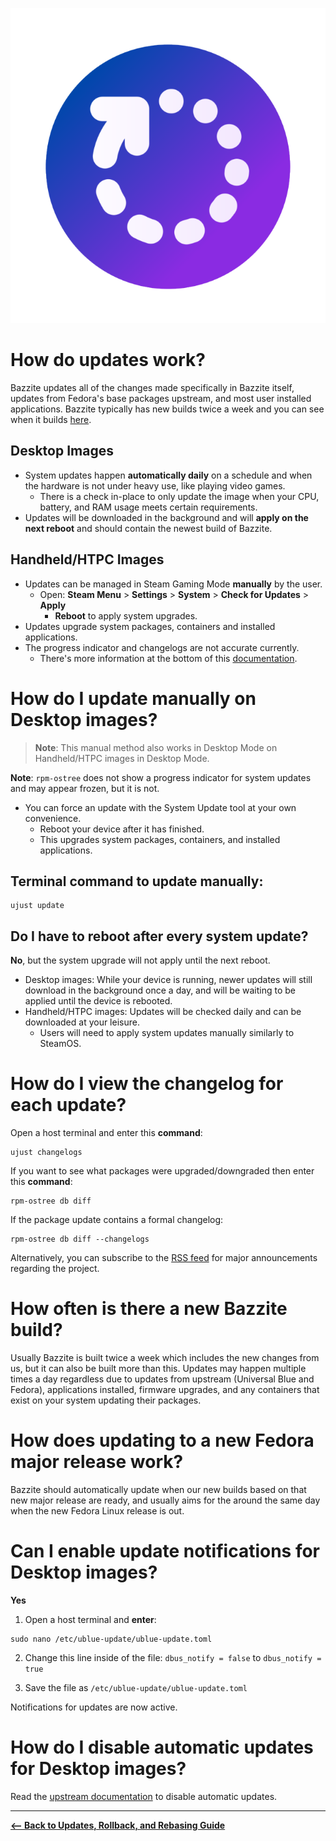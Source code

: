 <!-- ANCHOR: METADATA -->
<!--{"url_discourse": "https://universal-blue.discourse.group/docs?topic=2637", "fetched_at": "2024-09-03 16:43:13.297624+00:00"}-->
<!-- ANCHOR_END: METADATA -->

![System Updates|200x200, 100%](../../img/900Soi9NRhZcHEOCqi0aRGpG9De.png)

# How do updates work?

Bazzite updates all of the changes made specifically in Bazzite itself, updates from Fedora's base packages upstream, and most user installed applications.  Bazzite typically has new builds twice a week and you can see when it builds [here](https://github.com/ublue-os/bazzite/actions/workflows/build.yml?query=branch%3Amain).

## Desktop Images

- System updates happen **automatically daily** on a schedule and when the hardware is not under heavy use, like playing video games.
  - There is a check in-place to only update the image when your CPU, battery, and RAM usage meets certain requirements.
- Updates will be downloaded in the background and will **apply on the next reboot** and should contain the newest build of Bazzite.

## Handheld/HTPC Images

- Updates can be managed in Steam Gaming Mode **manually** by the user.
   - Open: **Steam Menu** > **Settings** > **System** > **Check for Updates** > **Apply**
       - **Reboot** to apply system upgrades.
- Updates upgrade system packages, containers and installed applications.
- The progress indicator and changelogs are not accurate currently.
  - There's more information at the bottom of this [documentation](https://universal-blue.discourse.group/docs?topic=37).

# How do I update manually on Desktop images?

>**Note**: This manual method also works in Desktop Mode on Handheld/HTPC images in Desktop Mode.


**Note**: `rpm-ostree` does not show a progress indicator for system updates and may appear frozen, but it is not.

- You can force an update with the System Update tool at your own convenience.
  - Reboot your device after it has finished.
  - This upgrades system packages, containers, and installed applications.

## Terminal command to update manually:
```command
ujust update
``` 

## Do I have to reboot after every system update?
**No**, but the system upgrade will not apply until the next reboot.  

- Desktop images: While your device is running, newer updates will still download in the background once a day, and will be waiting to be applied until the device is rebooted.
- Handheld/HTPC images: Updates will be checked daily and can be downloaded at your leisure.
  - Users will need to apply system updates manually similarly to SteamOS.

# How do I view the changelog for each update?
Open a host terminal and enter this **command**:

```
ujust changelogs
```

If you want to see what packages were upgraded/downgraded then enter this **command**:

```
rpm-ostree db diff
```

If the package update contains a formal changelog:

```
rpm-ostree db diff --changelogs
```

Alternatively, you can subscribe to the [RSS feed](https://universal-blue.discourse.group/t/tutorial-subscribing-to-bazzite-news-for-major-update-information/3672) for major announcements regarding the project. 

# How often is there a new Bazzite build?

Usually Bazzite is built twice a week which includes the new changes from us, but it can also be built more than this.  Updates may happen multiple times a day regardless due to updates from upstream (Universal Blue and Fedora), applications installed, firmware upgrades, and any containers that exist on your system updating their packages.

# How does updating to a new Fedora major release work?
Bazzite should automatically update when our new builds based on that new major release are ready, and usually aims for the around the same day when the new Fedora Linux release is out.  

# Can I enable update notifications for Desktop images?
**Yes**

1. Open a host terminal and **enter**:
```command
sudo nano /etc/ublue-update/ublue-update.toml
```

2. Change this line inside of the file:
`dbus_notify = false` to `dbus_notify = true`

3. Save the file as `/etc/ublue-update/ublue-update.toml`

Notifications for updates are now active.

# How do I disable automatic updates for Desktop images?

Read the [upstream documentation](https://universal-blue.discourse.group/docs?topic=80#manually-for-bazzite-and-bluefin-3) to disable automatic updates.

<hr>

[**<-- Back to Updates, Rollback, and Rebasing Guide**](https://universal-blue.discourse.group/docs?topic=36)